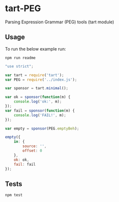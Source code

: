 tart-PEG
========

Parsing Expression Grammar (PEG) tools (tart module)

## Usage

To run the below example run:

    npm run readme

```javascript
"use strict";

var tart = require('tart');
var PEG = require('../index.js');

var sponsor = tart.minimal();

var ok = sponsor(function(m) {
    console.log('ok:', m);
});
var fail = sponsor(function(m) {
    console.log('FAIL!', m);
});

var empty = sponsor(PEG.emptyBeh);

empty({
    in: {
        source: '',
        offset: 0
    },
    ok: ok,
    fail: fail
});

```

## Tests

    npm test
